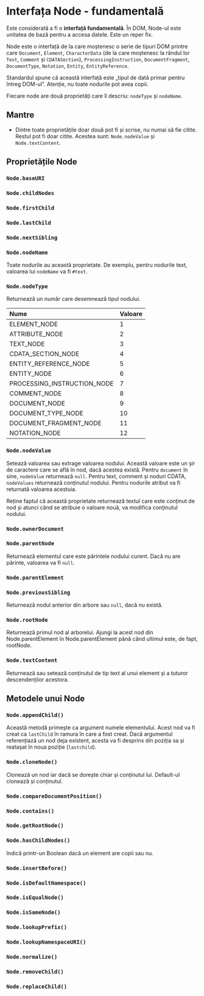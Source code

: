 # Interfața Node - fundamentală

Este considerată a fi o **interfață fundamentală**. În DOM, Node-ul este unitatea de bază pentru a accesa datele. Este un reper fix.

Node este o interfață de la care moștenesc o serie de tipuri DOM printre care `Document`, `Element`, `CharacterData` (de la care moștenesc la rândul lor `Text`, `Comment` și `CDATASection`), `ProcessingInstruction`, `DocumentFragment`, `DocumentType`, `Notation`, `Entity`, `EntityReference`.

Standardul spune că această interfață este „tipul de dată primar pentru întreg DOM-ul”. Atenție, nu toate nodurile pot avea copii.

Fiecare node are două proprietăți care îl descriu: `nodeType` și `nodeName`.

## Mantre

-   Dintre toate proprietățile doar două pot fi și scrise, nu numai să fie citite. Restul pot fi doar citite. Acestea sunt: `Node.nodeValue` și `Node.textContent`.

## Proprietățile Node

### `Node.baseURI`

### `Node.childNodes`

### `Node.firstChild`

### `Node.lastChild`

### `Node.nextSibling`

### `Node.nodeName`

Toate nodurile au această proprietate. De exemplu, pentru nodurile text, valoarea lui `nodeName` va fi `#text`.

### `Node.nodeType`

Returnează un număr care desemnează tipul nodului.

| Nume                        | Valoare |
|:--------------------------- |:------- |
| ELEMENT_NODE                | 1       |
| ATTRIBUTE_NODE              | 2       |
| TEXT_NODE                   | 3       |
| CDATA_SECTION_NODE          | 4       |
| ENTITY_REFERENCE_NODE       | 5       |
| ENTITY_NODE                 | 6       |
| PROCESSING_INSTRUCTION_NODE | 7       |
| COMMENT_NODE                | 8       |
| DOCUMENT_NODE               | 9       |
| DOCUMENT_TYPE_NODE          | 10      |
| DOCUMENT_FRAGMENT_NODE      | 11      |
| NOTATION_NODE               | 12      |

### `Node.nodeValue`

Setează valoarea sau extrage valoarea nodului. Această valoare este un șir de caractere care se află în nod, dacă acestea există. Pentru `document` în sine, `nodeValue` returnează `null`. Pentru text, comment și noduri CDATA, `nodeValues` returnează conținutul nodului. Pentru nodurile atribut va fi returnată valoarea acestuia.

Reține faptul că această proprietate returnează textul care este conținut de nod și atunci când se atribuie o valoare nouă, va modifica conținutul nodului.

### `Node.ownerDocument`

### `Node.parentNode`

Returnează elementul care este părintele nodului curent. Dacă nu are părinte, valoarea va fi `null`.

### `Node.parentElement`

### `Node.previousSibling`

Returnează nodul anterior din arbore sau `null`, dacă nu există.

### `Node.rootNode`

Returnează primul nod al arborelui. Ajungi la acest nod din Node.parentElement în Node.parentElement până când ultimul este, de fapt, rootNode.

### `Node.textContent`

Returnează sau setează conținutul de tip text al unui element și a tuturor descendenților acestora.

## Metodele unui Node

### `Node.appendChild()`

Această metodă primește ca argument numele elementului. Acest nod va fi creat ca `lastChild` în ramura în care a fost creat. Dacă argumentul referențiază un nod deja existent, acesta va fi desprins din poziția sa și reatașat în noua poziție (`lastchild`).

### `Node.cloneNode()`

Clonează un nod iar dacă se dorește chiar și conținutul lui. Default-ul clonează și conținutul.

### `Node.compareDocumentPosition()`

### `Node.contains()`

### `Node.getRootNode()`

### `Node.hasChildNodes()`

Indică printr-un Boolean dacă un element are copii sau nu.

### `Node.insertBefore()`

### `Node.isDefaultNamespace()`

### `Node.isEqualNode()`

### `Node.isSameNode()`

### `Node.lookupPrefix()`

### `Node.lookupNamespaceURI()`

### `Node.normalize()`

### `Node.removeChild()`

### `Node.replaceChild()`
